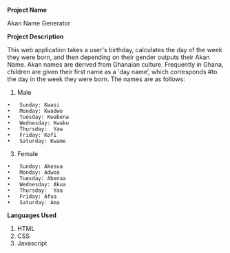 **Project Name**

Akan Name Generator

**Project Description**

This web application takes a user's birthday, calculates the day of the week they were born, and then depending on their gender outputs their Akan Name. 
Akan names are derived from Ghanaian culture. Frequently in Ghana, children are given their first name as a 'day name’, which corresponds #to the day in the week they were born. The names are as follows:

  1.	Male
     
    •	Sunday: Kwasi
    •	Monday: Kwadwo
    •	Tuesday: Kwabena
    •	Wednesday: Kwaku
    •	Thursday:  Yaw
    •	Friday: Kofi
    •	Saturday: Kwame
  3.	Female
     
    •	Sunday: Akosua
    •	Monday: Adwoa
    •	Tuesday: Abenaa
    •	Wednesday: Akua
    •	Thursday:  Yaa
    •	Friday: Afua
    •	Saturday: Ama

**Languages Used**
1.	HTML
2.	CSS
3.	Javascript





